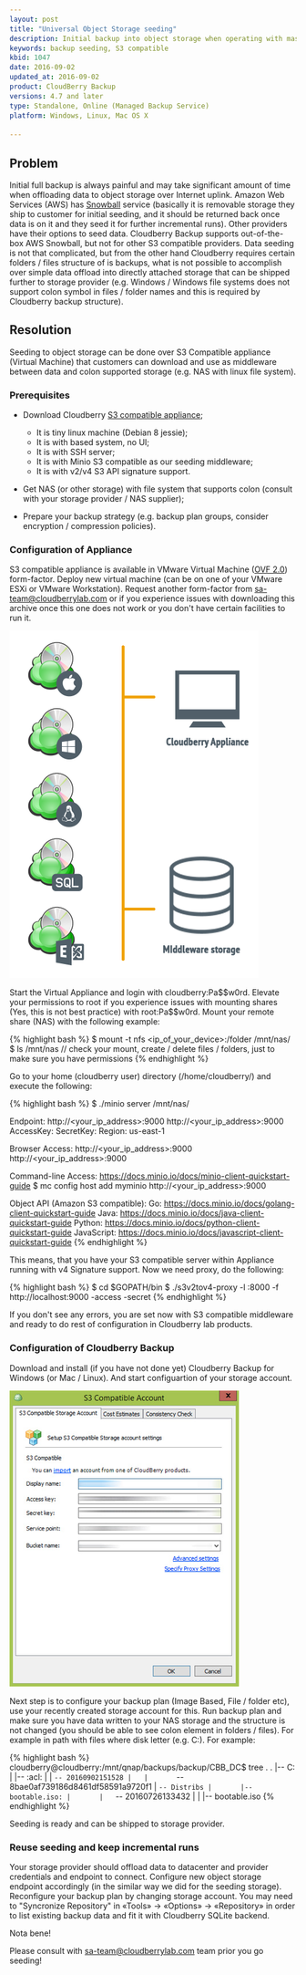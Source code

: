 ```yaml
---
layout: post
title: "Universal Object Storage seeding"
description: Initial backup into object storage when operating with massive data is very slow and consumes a lot of bandwidth. This KB describes simple seeding S3 compatible storage on-prem.
keywords: backup seeding, S3 compatible
kbid: 1047
date: 2016-09-02
updated_at: 2016-09-02
product: CloudBerry Backup
versions: 4.7 and later
type: Standalone, Online (Managed Backup Service)
platform: Windows, Linux, Mac OS X

---
```

## Problem

Initial full backup is always painful and may take significant amount of time when offloading data to object storage over Internet uplink. Amazon Web Services (AWS) has [Snowball][c290c7d3] service (basically it is removable storage they ship to customer for initial seeding, and it should be returned back once data is on it and they seed it for further incremental runs). Other providers have their options to seed data. Cloudberry Backup supports out-of-the-box AWS Snowball, but not for other S3 compatible providers. Data seeding is not that complicated, but from the other hand Cloudberry requires certain folders / files structure of is backups, what is not possible to accomplish over simple data offload into directly attached storage that can be shipped further to storage provider (e.g. Windows / Windows file systems does not support colon symbol in files / folder names and this is required by Cloudberry backup structure).

  [c290c7d3]: https://aws.amazon.com/importexport/ "AWS Import/Export Snowball"

## Resolution

Seeding to object storage can be done over S3 Compatible appliance (Virtual Machine) that customers can download and use as middleware between data and colon supported storage (e.g. NAS with linux file system).

### Prerequisites

* Download Cloudberry [S3 compatible appliance][29ba6979];
  * It is tiny linux machine (Debian 8 jessie);
  * It is with based system, no UI;
  * It is with SSH server;
  * It is with Minio S3 compatible as our seeding middleware;
  * It is with v2/v4 S3 API signature support.
* Get NAS (or other storage) with file system that supports colon (consult with your storage provider / NAS supplier);
* Prepare your backup strategy (e.g. backup plan groups, consider encryption / compression policies).

  [29ba6979]: https://s3-eu-west-1.amazonaws.com/cloudberrylab.kb.download/seeding-appliance.tar.gz "S3 compatible appliance"

### Configuration of Appliance

S3 compatible appliance is available in VMware Virtual Machine ([OVF 2.0][2e8cf8f4]) form-factor. Deploy new virtual machine (can be on one of your VMware ESXi or VMware Workstation). Request another form-factor from [sa-team@cloudberrylab.com][354792cd] or if you experience issues with downloading this archive once this one does not work or you don't have certain facilities to run it.

  [2e8cf8f4]: https://en.wikipedia.org/wiki/Open_Virtualization_Format "Open Virtualization Format (OVF 2.0)"
  [354792cd]: mailto:sa-team@cloudberrylab.com "Solutions Architect team"

![Cloudberry Backup initial seeding](/images/cloudberry-seeding-s3-minio.png)

Start the Virtual Appliance and login with cloudberry:Pa\$\$w0rd. Elevate your permissions to root if you experience issues with mounting shares (Yes, this is not best practice) with root:Pa\$\$w0rd.
Mount your remote share (NAS) with the following example:

{% highlight bash %}
$ mount -t nfs <ip_of_your_device>:/folder /mnt/nas/
$ ls /mnt/nas // check your mount, create / delete files / folders, just to make sure you have permissions
{% endhighlight %}

Go to your home (cloudberry user) directory (/home/cloudberry/) and execute the following:

{% highlight bash %}
$ ./minio server /mnt/nas/

Endpoint:  http://<your_ip_address>:9000  http://<your_ip_address>:9000
AccessKey: <AccessKey>
SecretKey: <SecretKey>
Region:    us-east-1

Browser Access:
   http://<your_ip_address>:9000  http://<your_ip_address>:9000

Command-line Access: https://docs.minio.io/docs/minio-client-quickstart-guide
   $ mc config host add myminio http://<your_ip_address>:9000 <AccessKey> <SecretKey>

Object API (Amazon S3 compatible):
   Go:         https://docs.minio.io/docs/golang-client-quickstart-guide
   Java:       https://docs.minio.io/docs/java-client-quickstart-guide
   Python:     https://docs.minio.io/docs/python-client-quickstart-guide
   JavaScript: https://docs.minio.io/docs/javascript-client-quickstart-guide
{% endhighlight %}

This means, that you have your S3 compatible server within Appliance running with v4 Signature support. Now we need proxy, do the following:

{% highlight bash %}
$ cd $GOPATH/bin
$ ./s3v2tov4-proxy -l :8000 -f http://localhost:9000 -access <AccessKey> -secret <SecretKey>
{% endhighlight %}

If you don't see any errors, you are set now with S3 compatible middleware and ready to do rest of configuration in Cloudberry lab products.

### Configuration of Cloudberry Backup

Download and install (if you have not done yet) Cloudberry Backup for Windows (or Mac / Linux). And start configuartion of your storage account.

![Cloudberry Backup configuration seeding](/images/cloudberry-storage-configuration-seeding.jpg)

Next step is to configure your backup plan (Image Based, File / folder etc), use your recently created storage account for this. Run backup plan and make sure you have data written to your NAS storage and the structure is not changed (you should be able to see colon element in folders / files). For example in path with files where disk letter (e.g. C:). For example:

{% highlight bash %}
cloudberry@cloudberry:/mnt/qnap/backups/backup/CBB_DC$ tree .
.
|-- C:
|   |-- :acl:
|   |   `-- 20160902151528
|   |       `-- 8bae0af739186d8461df58591a9720f1
|   `-- Distribs
|       |-- bootable.iso:
|       |   `-- 20160726133432
|       |       |-- bootable.iso
{% endhighlight %}

Seeding is ready and can be shipped to storage provider.

### Reuse seeding and keep incremental runs

Your storage provider should offload data to datacenter and provider credentials and endpoint to connect. Configure new object storage endpoint accordingly (in the similar way we did for the seeding storage). Reconfigure your backup plan by changing storage account. You may need to "Syncronize Repository" in «Tools» &rarr; «Options» &rarr; «Repository» in order to list existing backup data and fit it with Cloudberry SQLite backend.

Nota bene!

Please consult with [sa-team@cloudberrylab.com][354792cd] team prior you go seeding!
